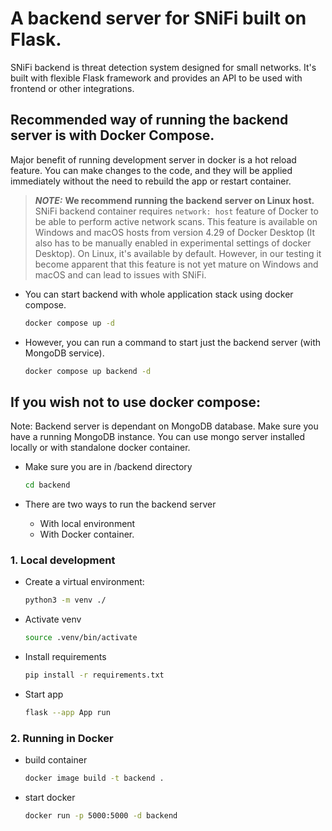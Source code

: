 # A backend server for SNiFi built on Flask.

SNiFi backend is threat detection system designed for small networks. It's built with flexible Flask framework and provides an API to be used with frontend or other integrations.

## Recommended way of running the backend server is with Docker Compose.

Major benefit of running development server in docker is a hot reload feature. You can make changes to the code, and they will be applied immediately without the need to rebuild the app or restart container.

> **_NOTE:_**  **We recommend running the backend server on Linux host.** SNiFi backend container requires `network: host` feature of Docker to be able to perform active network scans. This feature is available on Windows and macOS hosts from version 4.29 of Docker Desktop (It also has to be manually enabled in experimental settings of docker Desktop). On Linux, it's available by default. However, in our testing it become apparent that this feature is not yet mature on Windows and macOS and can lead to issues with SNiFi.

* You can start backend with whole application stack using docker compose.

    ```bash
    docker compose up -d
    ```

* However, you can run a command to start just the backend server (with MongoDB service).

    ```bash
    docker compose up backend -d
    ```

## If you wish not to use docker compose:

Note: Backend server is dependant on MongoDB database. Make sure you have a running MongoDB instance. You can use mongo server installed locally or with standalone docker container.

* Make sure you are in /backend directory

    ```bash
    cd backend
    ```

* There are two ways to run the backend server 
  * With local environment
  * With Docker container.

### 1. Local development

* Create a virtual environment:

    ```bash
    python3 -m venv ./
    ```

* Activate venv

    ```bash
    source .venv/bin/activate
    ```

* Install requirements

    ```bash
    pip install -r requirements.txt
    ```

* Start app

    ```bash
    flask --app App run
    ```

### 2. Running in Docker

* build container

    ```bash
    docker image build -t backend . 
    ```

* start docker

    ```bash
    docker run -p 5000:5000 -d backend 
    ```